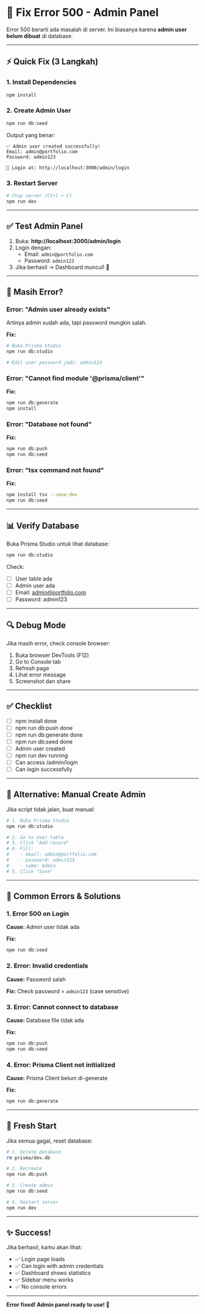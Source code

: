 # 🔧 Fix Error 500 - Admin Panel

Error 500 berarti ada masalah di server. Ini biasanya karena **admin user belum dibuat** di database.

---

## ⚡ Quick Fix (3 Langkah)

### 1. Install Dependencies

```bash
npm install
```

### 2. Create Admin User

```bash
npm run db:seed
```

Output yang benar:
```
✅ Admin user created successfully!
Email: admin@portfolio.com
Password: admin123

🔐 Login at: http://localhost:3000/admin/login
```

### 3. Restart Server

```bash
# Stop server (Ctrl + C)
npm run dev
```

---

## ✅ Test Admin Panel

1. Buka: **http://localhost:3000/admin/login**
2. Login dengan:
   - Email: `admin@portfolio.com`
   - Password: `admin123`
3. Jika berhasil → Dashboard muncul! 🎉

---

## 🐛 Masih Error?

### Error: "Admin user already exists"

Artinya admin sudah ada, tapi password mungkin salah.

**Fix:**
```bash
# Buka Prisma Studio
npm run db:studio

# Edit user password jadi: admin123
```

### Error: "Cannot find module '@prisma/client'"

**Fix:**
```bash
npm run db:generate
npm install
```

### Error: "Database not found"

**Fix:**
```bash
npm run db:push
npm run db:seed
```

### Error: "tsx command not found"

**Fix:**
```bash
npm install tsx --save-dev
npm run db:seed
```

---

## 📊 Verify Database

Buka Prisma Studio untuk lihat database:

```bash
npm run db:studio
```

Check:
- [ ] User table ada
- [ ] Admin user ada
- [ ] Email: admin@portfolio.com
- [ ] Password: admin123

---

## 🔍 Debug Mode

Jika masih error, check console browser:

1. Buka browser DevTools (F12)
2. Go to Console tab
3. Refresh page
4. Lihat error message
5. Screenshot dan share

---

## ✅ Checklist

- [ ] npm install done
- [ ] npm run db:push done
- [ ] npm run db:generate done
- [ ] npm run db:seed done
- [ ] Admin user created
- [ ] npm run dev running
- [ ] Can access /admin/login
- [ ] Can login successfully

---

## 🎯 Alternative: Manual Create Admin

Jika script tidak jalan, buat manual:

```bash
# 1. Buka Prisma Studio
npm run db:studio

# 2. Go to User table
# 3. Click "Add record"
# 4. Fill:
#    - email: admin@portfolio.com
#    - password: admin123
#    - name: Admin
# 5. Click "Save"
```

---

## 📝 Common Errors & Solutions

### 1. Error 500 on Login

**Cause:** Admin user tidak ada

**Fix:**
```bash
npm run db:seed
```

### 2. Error: Invalid credentials

**Cause:** Password salah

**Fix:** Check password = `admin123` (case sensitive)

### 3. Error: Cannot connect to database

**Cause:** Database file tidak ada

**Fix:**
```bash
npm run db:push
npm run db:seed
```

### 4. Error: Prisma Client not initialized

**Cause:** Prisma Client belum di-generate

**Fix:**
```bash
npm run db:generate
```

---

## 🚀 Fresh Start

Jika semua gagal, reset database:

```bash
# 1. Delete database
rm prisma/dev.db

# 2. Recreate
npm run db:push

# 3. Create admin
npm run db:seed

# 4. Restart server
npm run dev
```

---

## ✨ Success!

Jika berhasil, kamu akan lihat:
- ✅ Login page loads
- ✅ Can login with admin credentials
- ✅ Dashboard shows statistics
- ✅ Sidebar menu works
- ✅ No console errors

---

**Error fixed! Admin panel ready to use! 🎉**
